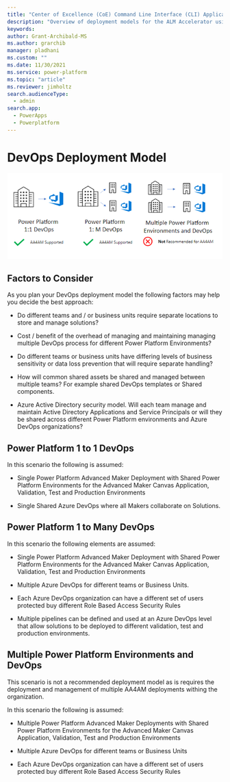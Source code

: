 ```yaml
---
title: "Center of Excellence (CoE) Command Line Interface (CLI) Application Lifecycle Management (ALM) Accelerator Deployment Models"
description: "Overview of deployment models for the ALM Accelerator using the Center of Excellence (CoE) Command Line Interface (CLI)"
keywords: 
author: Grant-Archibald-MS
ms.author: grarchib
manager: pladhani
ms.custom: ""
ms.date: 11/30/2021
ms.service: power-platform
ms.topic: "article"
ms.reviewer: jimholtz
search.audienceType: 
  - admin
search.app: 
  - PowerApps
  - Powerplatform
---
```


# DevOps Deployment Model

![DevOps Scenarios](../../media/alm-devops-deployment-model.png)

## Factors to Consider

As you plan your DevOps deployment model the following factors may help you decide the best approach:

- Do different teams and / or business units require separate locations to store and manage solutions?

- Cost / benefit of the overhead of managing and maintaining managing multiple DevOps process for different Power Platform Environments?

- Do different teams or business units have differing levels of business sensitivity or data loss prevention that will require separate handling?

- How will common shared assets be shared and managed between multiple teams? For example shared DevOps templates or Shared components.

- Azure Active Directory security model. Will each team manage and maintain Active Directory Applications and Service Principals or will they be shared across different Power Platform environments and Azure DevOps organizations?

## Power Platform 1 to 1 DevOps

In this scenario the following is assumed:

- Single Power Platform Advanced Maker Deployment with Shared Power Platform Environments for the Advanced Maker Canvas Application, Validation, Test and Production Environments

- Single Shared Azure DevOps where all Makers collaborate on Solutions.

## Power Platform 1 to Many DevOps

In this scenario the following elements are assumed:

- Single Power Platform Advanced Maker Deployment with Shared Power Platform Environments for the Advanced Maker Canvas Application, Validation, Test and Production Environments

- Multiple Azure DevOps for different teams or Business Units.

- Each Azure DevOps organization can have a different set of users protected buy different Role Based Access Security Rules

- Multiple pipelines can be defined and used at an Azure DevOps level that allow solutions to be deployed to different validation, test and production environments.

## Multiple Power Platform Environments and DevOps

This scenario is not a recommended deployment model as is requires the deployment and management of multiple AA4AM deployments withing the organization.

In this scenario the following is assumed:

- Multiple Power Platform Advanced Maker Deployments with Shared Power Platform Environments for the Advanced Maker Canvas Application, Validation, Test and Production Environments

- Multiple Azure DevOps for different teams or Business Units

- Each Azure DevOps organization can have a different set of users protected buy different Role Based Access Security Rules
